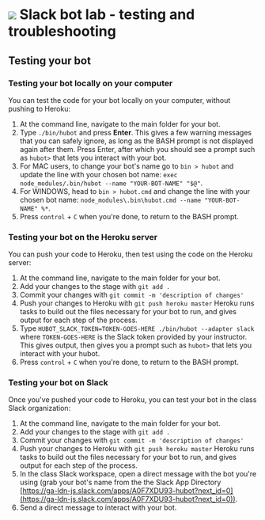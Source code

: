 # ![](https://ga-dash.s3.amazonaws.com/production/assets/logo-9f88ae6c9c3871690e33280fcf557f33.png) Slack bot lab - testing and troubleshooting

## Testing your bot

### Testing your bot locally on your computer

You can test the code for your bot locally on your computer, without pushing to Heroku:

1. At the command line, navigate to the main folder for your bot.
1. Type `./bin/hubot` and press **Enter**.
   This gives a few warning messages that you can safely ignore, as long as the BASH prompt is not displayed again after them. Press Enter, after which you should see a prompt such as `hubot>` that lets you interact with your bot.
1. For MAC users, to change your bot's name go to `bin > hubot` and update the line with your chosen bot name: `exec node_modules/.bin/hubot --name "YOUR-BOT-NAME" "$@"`.
1. For WINDOWS, head to `bin > hubot.cmd` and change the line with your chosen bot name: `node_modules\.bin\hubot.cmd --name "YOUR-BOT-NAME" %*`.
1. Press `control` + `C` when you're done, to return to the BASH prompt.

### Testing your bot on the Heroku server

You can push your code to Heroku, then test using the code on the Heroku server:

1. At the command line, navigate to the main folder for your bot.
1. Add your changes to the stage with `git add .`
1. Commit your changes with `git commit -m 'description of changes'`
1. Push your changes to Heroku with `git push heroku master`
   Heroku runs tasks to build out the files necessary for your bot to run, and gives output for each step of the process.
1. Type `HUBOT_SLACK_TOKEN=TOKEN-GOES-HERE ./bin/hubot --adapter slack` where `TOKEN-GOES-HERE` is the Slack token provided by your instructor.
   This gives output, then gives you a prompt such as `hubot>` that lets you interact with your hubot.
1. Press `control` + `C` when you're done, to return to the BASH prompt.

### Testing your bot on Slack

Once you've pushed your code to Heroku, you can test your bot in the class Slack organization:

1. At the command line, navigate to the main folder for your bot.
1. Add your changes to the stage with `git add .`
1. Commit your changes with `git commit -m 'description of changes'`
1. Push your changes to Heroku with `git push heroku master`
   Heroku runs tasks to build out the files necessary for your bot to run, and gives output for each step of the process.
1. In the class Slack workspace, open a direct message with the bot you're using (grab your bot's name from the the Slack App Directory [https://ga-ldn-js.slack.com/apps/A0F7XDU93-hubot?next_id=0](https://ga-ldn-js.slack.com/apps/A0F7XDU93-hubot?next_id=0)).
1. Send a direct message to interact with your bot.
